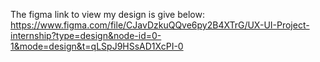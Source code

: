 The figma link to view my design is give below:
https://www.figma.com/file/CJavDzkuQQve6py2B4XTrG/UX-UI-Project-internship?type=design&node-id=0-1&mode=design&t=qLSpJ9HSsAD1XcPI-0


